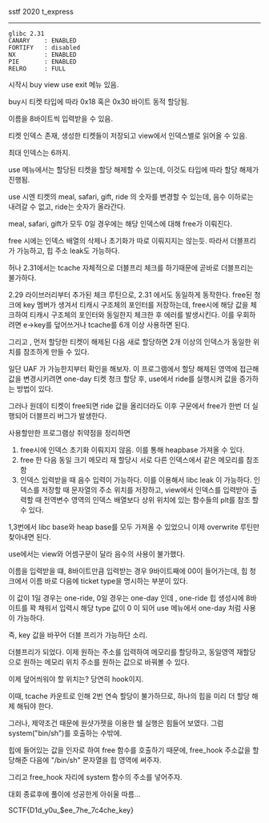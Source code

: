 sstf 2020 t_express

---

```
glibc 2.31 
CANARY    : ENABLED
FORTIFY   : disabled
NX        : ENABLED
PIE       : ENABLED
RELRO     : FULL
```

시작시 buy view use exit 메뉴 있음. 

buy시 티켓 타입에 따라 0x18 혹은 0x30 바이트 동적 할당됨. 

이름을 8바이트씩 입력받을 수 있음. 

티켓 인덱스 존재, 생성한 티켓들이 저장되고 view에서 인덱스별로 읽어올 수 있음. 

최대 인덱스는 6까지. 

use 메뉴에서는 할당된 티켓을 할당 해제할 수 있는데, 이것도 타입에 따라 할당 해제가 진행됨. 

use 시엔 티켓의 meal, safari, gift, ride 의 숫자를 변경할 수 있는데, 음수 이하로는 내려갈 수 없고, ride는 숫자가 올라간다. 

meal, safari, gift가 모두 0일 경우에는 해당 인덱스에 대해 free가 이뤄진다. 

free 시에는 인덱스 배열의 삭제나 초기화가 따로 이뤄지지는 않는듯.  따라서 더블프리가 가능하고, 힙 주소 leak도 가능하다. 

허나 2.31에서는 tcache 자체적으로 더블프리 체크를 하기때문에 곧바로 더블프리는 불가하다. 

2.29 라이브러리부터 추가된 체크 루틴으로, 2.31 에서도 동일하게 동작한다.  free된 청크에 key 멤버가 생겨서 티캐시 구조체의 포인터를 저장하는데, free시에 해당 값을 체크하여 티캐시 구조체의 포인터와 동일한지 체크한 후 에러를 발생시킨다. 이를 우회하려면 e->key를 덮어쓰거나 tcache를 6개 이상 사용하면 된다. 

그리고 , 먼저 할당한 티켓이 해제된 다음 새로 할당하면 2개 이상의 인덱스가 동일한 위치를 참조하게 만들 수 있다. 

일단 UAF 가 가능한지부터 확인을 해보자. 이 프로그램에서 할당 해제된 영역에 접근해 값을 변경시키려면 one-day 티켓 청크 할당 후, use에서 ride를 실행시켜 값을 증가하는 방법이 있다. 

그러나 원데이 티켓이 free되면 ride 값을 올리더라도 이후 구문에서 free가 한번 더 실행되어 더블프리 버그가 발생한다. 

사용할만한 프로그램상 취약점을 정리하면

1. free시에 인덱스 초기화 이뤄지지 않음.  이를 통해 heapbase 가져올 수 있다. 
2. free 한 다음 동일 크기 메모리 재 할당시 서로 다른 인덱스에서 같은 메모리를 참조함 
3. 인덱스 입력받을 때 음수 입력이 가능하다. 이를 이용해서 libc leak 이 가능하다.  인덱스를 저장할 때 문자열의 주소 위치를 저장하고, view에서 인덱스를 입력받아 출력할 때 전역변수 영역의 인덱스 배열보다 상위 위치에 있는 함수들의  plt를 참조 할 수 있다. 

1,3번에서 libc base와 heap base를 모두 가져올 수 있었으니 이제 overwrite 루틴만 찾아내면 된다. 

use에서는 view와 어셈구문이 달라 음수의 사용이 불가했다. 

이름을 입력받을 떄, 8바이트만큼 입력받는 경우 9바이트째에 00이 들어가는데, 힙 청크에서 이름 바로 다음에 ticket type을 명시하는 부분이 있다. 

이 값이 1일 경우는 one-ride, 0일 경우는 one-day 인데 , one-ride 힙 생성시에 8바이트를 꽉 채워서 입력시 해당 type 값이 0 이 되어 use 메뉴에서 one-day 처럼 사용이 가능하다. 

즉, key 값을 바꾸어 더블 프리가 가능하단 소리. 

더블프리가 되었다. 이제 원하는 주소를 입력하여 메모리를 할당하고, 동일영역 재할당으로 원하는 메모리 위치 주소를 원하는 값으로 바꿔볼 수 있다. 

이제 덮어씌워야 할 위치는? 당연히 hook이지.

이때, tcache 카운트로 인해 2번 연속 할당이 불가하므로, 하나의 힙을 미리 더 할당 해제 해둬야 한다. 

그러나, 제약조건 때문에 원샷가젯을 이용한 쉘 실행은 힘들어 보였다. 그럼 system("bin/sh")를 호출하는 수밖에. 

힙에 들어있는 값을 인자로 하여 free 함수를 호출하기 때문에, free_hook 주소값을 할당해준 다음에 "/bin/sh" 문자열을  힙 영역에 써주자. 

그리고 free_hook 자리에 system 함수의 주소를 넣어주자. 

대회 종료후에 풀이에 성공한게 아쉬울 따름...

SCTF{D1d_y0u_$ee_7he_7c4che_key}

















